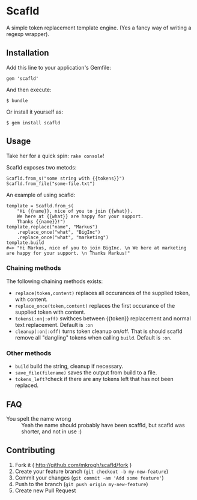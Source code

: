 # Scafld

A simple token replacement template engine. (Yes a fancy way of writing a regexp wrapper).

## Installation

Add this line to your application's Gemfile:

    gem 'scafld'

And then execute:

    $ bundle

Or install it yourself as:

    $ gem install scafld

## Usage

Take her for a quick spin: `rake console`!

Scafld exposes two metods:

    Scafld.from_s("some string with {{tokens}}")
    Scafld.from_file("some-file.txt")
    
An example of using scafld:

    template = Scafld.from_s(
        "Hi {{name}}, nice of you to join {{what}}. 
        We here at {{what}} are happy for your support. 
        Thanks {{name}}!")
    template.replace("name", "Markus")
        .replace_once("what", "BigInc")
        .replace_once("what", "marketing")
    template.build
    #=> "Hi Markus, nice of you to join BigInc. \n We here at marketing are happy for your support. \n Thanks Markus!"

### Chaining methods

The following chaining methods exists:

- `replace(token,content)` replaces all occurances of the supplied token, with content.
- `replace_once(token,content)` replaces the first occurance of the supplied token with content.
- `tokens(:on|:off)` swithces between {{token}} replacement and normal text replacement. Default is `:on`
- `cleanup(:on|:off)` turns token cleanup on/off. That is should scafld remove all "dangling" tokens when calling `build`. Default is `:on`.

### Other methods

- `build` build the string, cleanup if necessary.
- `save_file(filename)` saves the output from build to a file.
- `tokens_left?`check if there are any tokens left that has not been replaced.

## FAQ

<dl>
<dt>You spelt the name wrong</dt>
<dd>Yeah the name should probably have been scaffld, but scafld was shorter, and not in use :)</dd>
</dl>

## Contributing

1. Fork it ( http://github.com/mkrogh/scafld/fork )
2. Create your feature branch (`git checkout -b my-new-feature`)
3. Commit your changes (`git commit -am 'Add some feature'`)
4. Push to the branch (`git push origin my-new-feature`)
5. Create new Pull Request
